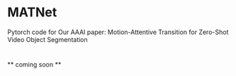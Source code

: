 # MATNet
Pytorch code for Our AAAI paper: Motion-Attentive Transition for Zero-Shot Video Object Segmentation
#
** coming soon **
